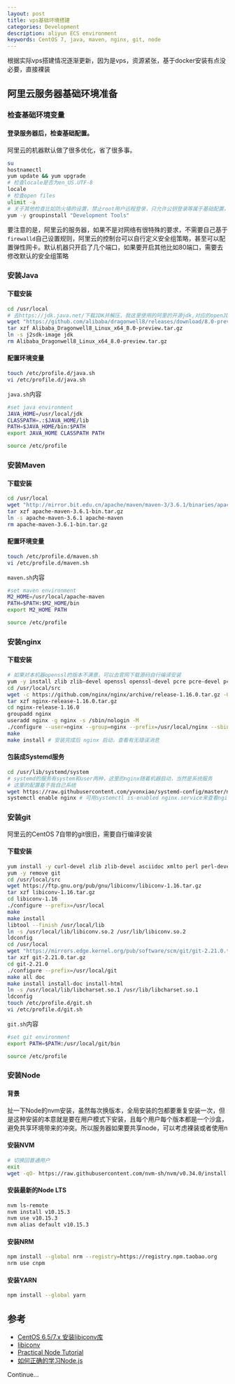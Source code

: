 ```yaml
---
layout: post
title: vps基础环境搭建
categories: Development
description: aliyun ECS environment
keywords: CentOS 7, java, maven, nginx, git, node
---
```


根据实际vps搭建情况逐渐更新，因为是vps，资源紧张，基于docker安装有点没必要，直接裸装

## 阿里云服务器基础环境准备

### 检查基础环境变量

#### 登录服务器后，检查基础配置。
阿里云的机器默认做了很多优化，省了很多事。
```Bash
su
hostnamectl
yum update && yum upgrade
# 检查locale是否为en_US.UTF-8
locale
# 检查open files
ulimit -a
# 关于其他检查比如防火墙的设置，禁止root用户远程登录，只允许公钥登录等属于基础配置，不进行赘述。
yum -y groupinstall "Development Tools"
```
要注意的是，阿里云的服务器，如果不是对网络有很特殊的要求，不需要自己基于`firewalld`自己设置规则，阿里云的控制台可以自行定义安全组策略，甚至可以配置弹性网卡。默认机器只开启了几个端口，如果要开启其他比如80端口，需要去修改默认的安全组策略

### 安装Java

#### 下载安装
```Bash
cd /usr/local
# 去https://jdk.java.net/下载JDK并解压，我这里使用的阿里的开源jdk,对应的openJDK8，更新的可以去自行下载安装
wget "https://github.com/alibaba/dragonwell8/releases/download/8.0-preview/Alibaba_Dragonwell8_Linux_x64_8.0-preview.tar.gz"
tar xzf Alibaba_Dragonwell8_Linux_x64_8.0-preview.tar.gz 
ln -s j2sdk-image jdk
rm Alibaba_Dragonwell8_Linux_x64_8.0-preview.tar.gz
```
#### 配置环境变量
```Bash
touch /etc/profile.d/java.sh
vi /etc/profile.d/java.sh
```
`java.sh`内容
```Bash
#set java environment
JAVA_HOME=/usr/local/jdk
CLASSPATH=.:$JAVA_HOME/lib
PATH=$JAVA_HOME/bin:$PATH
export JAVA_HOME CLASSPATH PATH
```
```Bash
source /etc/profile
```

### 安装Maven

#### 下载安装
```Bash
cd /usr/local
wget "http://mirror.bit.edu.cn/apache/maven/maven-3/3.6.1/binaries/apache-maven-3.6.1-bin.tar.gz"
tar xzf apache-maven-3.6.1-bin.tar.gz
ln -s apache-maven-3.6.1 apache-maven
rm apache-maven-3.6.1-bin.tar.gz
```
#### 配置环境变量
```Bash
touch /etc/profile.d/maven.sh
vi /etc/profile.d/maven.sh
```
`maven.sh`内容
```Bash
#set maven environment
M2_HOME=/usr/local/apache-maven
PATH=$PATH:$M2_HOME/bin
export M2_HOME PATH
```
```Bash
source /etc/profile
```

### 安装nginx

#### 下载安装
```Bash
# 如果对本机器openssl的版本不满意，可以去官网下载源码自行编译安装
yum -y install zlib zlib-devel openssl openssl-devel pcre pcre-devel pcre-lib
cd /usr/local/src
wget -c https://github.com/nginx/nginx/archive/release-1.16.0.tar.gz -O nginx-release-1.16.0.tar.gz
tar xzf nginx-release-1.16.0.tar.gz
cd nginx-release-1.16.0
groupadd nginx
useradd nginx -g nginx -s /sbin/nologin -M
./configure --user=nginx --group=nginx --prefix=/usr/local/nginx --sbin-path=/usr/sbin/nginx --conf-path=/etc/nginx/nginx.conf --error-log-path=/var/log/nginx/error.log --http-log-path=/var/log/nginx/access.log --pid-path=/var/run/nginx.pid --lock-path=/var/lock/subsys/nginx --with-http_gzip_static_module --with-http_realip_module --with-http_stub_status_module --with-http_ssl_module --with-http_addition_module --with-stream --with-stream_ssl_module --with-http_v2_module --with-threads
make
make install # 安装完成后 nginx 启动，查看有无错误消息
```
#### 包装成Systemd服务
```Bash
cd /usr/lib/systemd/system
# systemd的服务有system和user两种，这里的nginx随着机器启动，当然是系统服务
# 这里的配置基于我自己系统
wget https://raw.githubusercontent.com/yvonxiao/systemd-config/master/nginx.service
systemctl enable nginx # 可用systemctl is-enabled nginx.service来查看nginx服务
```

### 安装git

阿里云的CentOS 7自带的git很旧，需要自行编译安装
#### 下载安装
```Bash
yum install -y curl-devel zlib zlib-devel asciidoc xmlto perl perl-devel perl-CPAN cpio expat-devel gettext-devel autoconf tk perl-ExtUtils-MakeMaker
yum -y remove git
cd /usr/local/src
wget https://ftp.gnu.org/pub/gnu/libiconv/libiconv-1.16.tar.gz
tar xzf libiconv-1.16.tar.gz
cd libiconv-1.16
./configure --prefix=/usr/local
make
make install
libtool --finish /usr/local/lib
ln -s /usr/local/lib/libiconv.so.2 /usr/lib/libiconv.so.2
ldconfig
cd /usr/local
wget "https://mirrors.edge.kernel.org/pub/software/scm/git/git-2.21.0.tar.gz"
tar xzf git-2.21.0.tar.gz
cd git-2.21.0
./configure --prefix=/usr/local/git
make all doc
make install install-doc install-html
ln -s /usr/local/lib/libcharset.so.1 /usr/lib/libcharset.so.1
ldconfig
touch /etc/profile.d/git.sh
vi /etc/profile.d/git.sh
```
`git.sh`内容
```Bash
#set git environment
export PATH=$PATH:/usr/local/git/bin
```
```Bash
source /etc/profile
```

### 安装Node

#### 背景
扯一下Node的nvm安装，虽然每次换版本，全局安装的包都要重复安装一次，但是这种安装的本意就是要在用户模式下安装，且每个用户每个版本都是一个沙盒，避免共享环境带来的冲突。所以服务器如果要共享node，可以考虑裸装或者使用n
#### 安装NVM
```Bash
# 切换回普通用户
exit
wget -qO- https://raw.githubusercontent.com/nvm-sh/nvm/v0.34.0/install.sh | bash
```
#### 安装最新的Node LTS
```Bash
nvm ls-remote
nvm install v10.15.3
nvm use v10.15.3
nvm alias default v10.15.3
```
#### 安装NRM
```Bash
npm install --global nrm --registry=https://registry.npm.taobao.org
nrm use cnpm
```
#### 安装YARN
```Bash
npm install --global yarn
```

## 参考
* [CentOS 6.5/7.x 安装libiconv库](http://www.jyguagua.com/?p=3299)
* [libiconv](http://www.gnu.org/software/libiconv)
* [Practical Node Tutorial](https://github.com/dev-reading/practical-node-tutorial)
* [如何正确的学习Node.js](https://i5ting.github.io/How-to-learn-node-correctly/)


Continue...
